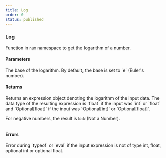 ```yaml
---
title: Log
order: 0
status: published
---
```


### Log

Function in `num` namespace to get the logarithm of a number.

#### Parameters
<Expandable title="base" type="float" defaultVal="2.718281828459045">
The base of the logarithm. By default, the base is set to `e` (Euler's number).
</Expandable>

#### Returns
<Expandable type="Expr">
Returns an expression object denoting the logarithm of the input data. The
data type of the resulting expression is `float` if the input was `int` or 
`float` and `Optional[float]` if the input was `Optional[int]` or 
`Optional[float]`.

For negative numbers, the result is `NaN` (Not a Number).
</Expandable>

<pre snippet="api-reference/expressions/num#log"
    status="success" message="Computing logarithm of a number">
</pre>

#### Errors
<Expandable title="Invoking on a non-numeric type">
Error during `typeof` or `eval` if the input expression is not of type int, 
float, optional int or optional float.
</Expandable>